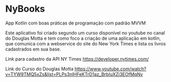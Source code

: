 # NyBooks
App Kotlin com boas práticas de programação com padrão MVVM

Este aplicativo foi criado segundo um curso disponível no youtube no canal do Douglas Motta e tem como foco a criação de uma aplicação em kotlin, que comunica com a webservice do site do New York Times e lista os livros cadastrados em sua base.

Link para cadastro da API NY Times
https://developer.nytimes.com/

Link do Curso do Douglas Motta
https://www.youtube.com/watch?v=TYW9TMQ5xZs&list=PLPs3nlHFeKTrD1az_BrbIuXZi3EOfMqNv


